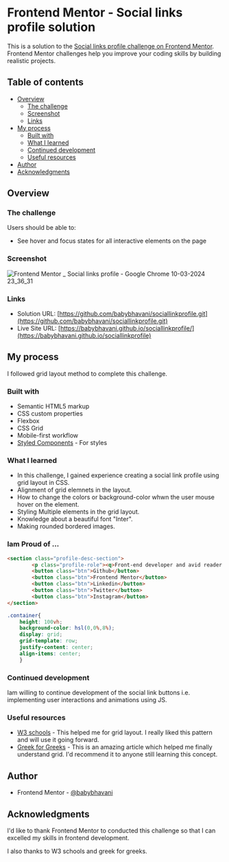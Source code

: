 # Frontend Mentor - Social links profile solution

This is a solution to the [Social links profile challenge on Frontend Mentor](https://www.frontendmentor.io/challenges/social-links-profile-UG32l9m6dQ). Frontend Mentor challenges help you improve your coding skills by building realistic projects. 

## Table of contents

- [Overview](#overview)
  - [The challenge](#the-challenge)
  - [Screenshot](#screenshot)
  - [Links](#links)
- [My process](#my-process)
  - [Built with](#built-with)
  - [What I learned](#what-i-learned)
  - [Continued development](#continued-development)
  - [Useful resources](#useful-resources)
- [Author](#author)
- [Acknowledgments](#acknowledgments)


## Overview

### The challenge

Users should be able to:

- See hover and focus states for all interactive elements on the page

### Screenshot

![Frontend Mentor _ Social links profile - Google Chrome 10-03-2024 23_36_31](https://github.com/babybhavani/sociallinkprofile/assets/152834101/7bdcacbf-d4bb-4361-a3c1-e8ce3674c76a)

### Links

- Solution URL: [https://github.com/babybhavani/sociallinkprofile.git](https://github.com/babybhavani/sociallinkprofile.git)
- Live Site URL: [https://babybhavani.github.io/sociallinkprofile/](https://babybhavani.github.io/sociallinkprofile)

## My process

I followed grid layout method to complete this challenge.

### Built with

- Semantic HTML5 markup
- CSS custom properties
- Flexbox
- CSS Grid
- Mobile-first workflow
- [Styled Components](https://styled-components.com/) - For styles

### What I learned
- In this challenge, I gained experience creating a social link profile using grid layout in CSS.
- Alignment of grid elemnets in the layout.
- How to change the colors or background-color whwn the user mouse hover on the element.
- Styling Multiple elements in the grid layout.
- Knowledge about a beautiful font "Inter".
- Making rounded bordered images.

### Iam Proud of ...

```html
<section class="profile-desc-section">
        <p class="profile-role"><q>Front-end developer and avid reader.</q></p>
        <button class="btn">Github</button>
        <button class="btn">Frontend Mentor</button>
        <button class="btn">Linkedin</button>
        <button class="btn">Twitter</button>
        <button class="btn">Instagram</button>
</section>
```

```css
.container{
    height: 100vh;
    background-color: hsl(0,0%,8%);
    display: grid; 
    grid-template: row;
    justify-content: center;
    align-items: center;
    }
```
### Continued development

Iam willing to continue development of the social link buttons i.e. implementing user interactions and animations using JS.
### Useful resources

- [W3 schools](https://www.w3schools.com/) - This helped me for grid layout. I really liked this pattern and will use it going forward.
- [Greek for Greeks](https://www.geeksforgeeks.org/css-grid-layout-the-fr-unit/?ref=header_search) - This is an amazing article which helped me finally understand grid. I'd recommend it to anyone still learning this concept.


## Author

- Frontend Mentor - [@babybhavani](https://www.frontendmentor.io/profile/babybhavani)


## Acknowledgments

I'd like to thank Frontend Mentor to conducted this challenge so that I can excelled my skills in frontend development.

I also thanks to W3 schools and greek for greeks.
